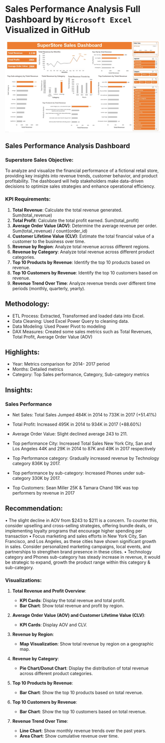# Sales Performance Analysis Full Dashboard by `Microsoft Excel` Visualized in GitHub
![Dashboard](https://github.com/harunrhimu/Sales-Performance-Analysis-by-Excel/blob/main/Dashboard.jpg)
## Sales Performance Analysis Dashboard

### Superstore Sales Objective:
To analyze and visualize the financial performance of a fictional retail store, providing key insights into revenue trends, customer behavior, and product profitability. The dashboard will help stakeholders make data-driven decisions to optimize sales strategies and enhance operational efficiency.
### KPI Requirements:
1. **Total Revenue**: Calculate the total revenue generated. Sum(total_revenue)
2. **Total Profit**: Calculate the total profit earned. Sum(total_profit)
3. **Average Order Value (AOV)**: Determine the average revenue per order. Sum(total_revenue) / count(order_id)
4. **Customer Lifetime Value (CLV)**: Estimate the total financial value of a customer to the business over time.
5. **Revenue by Region**: Analyze total revenue across different regions.
6. **Revenue by Category**: Analyze total revenue across different product categories.
7. **Top 10 Products by Revenue**: Identify the top 10 products based on revenue.
8. **Top 10 Customers by Revenue**: Identify the top 10 customers based on revenue.
9. **Revenue Trend Over Time**: Analyze revenue trends over different time periods (monthly, quarterly, yearly).

## Methodology: 
* ETL Process: Extracted, Transformed and loaded data into Excel. 
* Data Cleaning: Used Excel Power Query to cleaning data. 
* Data Modeling: Used Power Pivot to modeling
* DAX Measures: Created some sales metrics such as Total Revenues, Total Profit, Average Order Value (AOV) 

## Highlights:
* Year: Metrics comparison for 2014- 2017 period
* Months: Detailed metrics
* Category: Top Sales performance, Category, Sub-category metrics

## Insights: 
### Sales Performance
* Net Sales: Total Sales Jumped 484K in 2014 to 733K in 2017 (+51.41%)
* Total Profit: Increased 495K in 2014 to 934K in 2017 (+88.60%)
* Average Order Value: Slight declined average 243 to 211.

* Top performance City: Increased Total Sales New York City, San and Los Angeles 44K and 29K in 2014 to 87K and 49K in 2017 respectively 
* Top Performance category: Gradually increased revenue by Technology category 836K by 2017.
* Top performance by sub-category: Increased Phones under sub-category 330K by 2017.
* Top Customers: Sean Miller 25K & Tamara Chand 19K was top performers by revenue in 2017
## Recommendation: 
•	The slight decline in AOV from $243 to $211 is a concern. To counter this, consider upselling and cross-selling strategies, offering bundle deals, or implementing loyalty programs that encourage higher spending per transaction
•	Focus marketing and sales efforts in New York City, San Francisco, and Los Angeles, as these cities have shown significant growth in sales. Consider personalized marketing campaigns, local events, and partnerships to strengthen brand presence in these cities.
•	Technology category and Phones sub-category has steady increase in revenue, it would be strategic to expand, growth the product range within this category & sub-category.

### Visualizations:
1. **Total Revenue and Profit Overview**:
   - **KPI Cards**: Display the total revenue and total profit.
   - **Bar Chart**: Show total revenue and profit by region.
   
2. **Average Order Value (AOV) and Customer Lifetime Value (CLV)**:
   - **KPI Cards**: Display AOV and CLV.
   
3. **Revenue by Region**:
   - **Map Visualization**: Show total revenue by region on a geographic map.
   
4. **Revenue by Category**:
   - **Pie Chart/Donut Chart**: Display the distribution of total revenue across different product categories.
   
5. **Top 10 Products by Revenue**:
   - **Bar Chart**: Show the top 10 products based on total revenue.
   
6. **Top 10 Customers by Revenue**:
   - **Bar Chart**: Show the top 10 customers based on total revenue.
   
7. **Revenue Trend Over Time**:
   - **Line Chart**: Show monthly revenue trends over the past years.
   - **Area Chart**: Show cumulative revenue over time.
